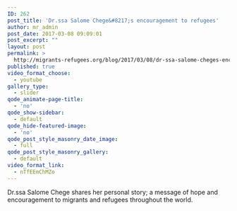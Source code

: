 ```yaml
---
ID: 262
post_title: 'Dr.ssa Salome Chege&#8217;s encouragement to refugees'
author: mr_admin
post_date: 2017-03-08 09:09:01
post_excerpt: ""
layout: post
permalink: >
  http://migrants-refugees.org/blog/2017/03/08/dr-ssa-salome-cheges-encouragement-to-refugees/
published: true
video_format_choose:
  - youtube
gallery_type:
  - slider
qode_animate-page-title:
  - 'no'
qode_show-sidebar:
  - default
qode_hide-featured-image:
  - 'no'
qode_post_style_masonry_date_image:
  - full
qode_post_style_masonry_gallery:
  - default
video_format_link:
  - nTfEEmChMZo
---
```

Dr.ssa Salome Chege shares her personal story; a message of hope and encouragement to migrants and refugees throughout the world.